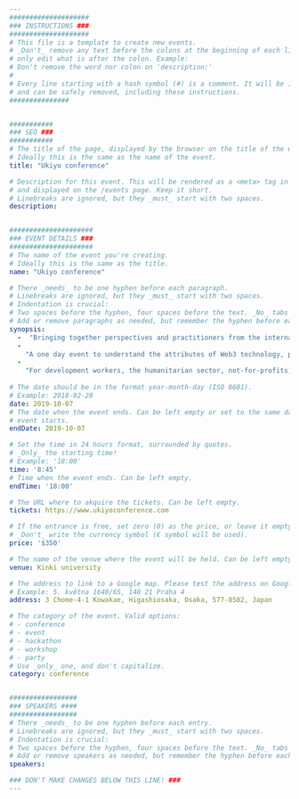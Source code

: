 ```yaml
---
####################
### INSTRUCTIONS ###
####################
# This file is a template to create new events.
# _Don't_ remove any text before the colons at the beginning of each line,
# only edit what is after the colon. Example:
# Don't remove the word nor colon on 'description:'
#
# Every line starting with a hash symbol (#) is a comment. It will be ignored
# and can be safely removed, including these instructions.
###############


###########
### SEO ###
###########
# The title of the page, displayed by the browser on the title of the window.
# Ideally this is the same as the name of the event.
title: "Ukiyo conference"

# Description for this event. This will be rendered as a <meta> tag in the HTML,
# and displayed on the /events page. Keep it short.
# Linebreaks are ignored, but they _must_ start with two spaces.
description: 


#####################
### EVENT DETAILS ###
#####################
# The name of the event you're creating.
# Ideally this is the same as the title.
name: "Ukiyo conference"

# There _needs_ to be one hyphen before each paragraph.
# Linebreaks are ignored, but they _must_ start with two spaces.
# Indentation is crucial:
# Two spaces before the hyphen, four spaces before the text. _No_ tabs allowed.
# Add or remove paragraphs as needed, but remember the hyphen before each entry.
synopsis:
  -  "Bringing together perspectives and practitioners from the international development & humanitarian sectors to Devcon and EVOLVING the blockchain for social impact narrative through meaningful workshops on use cases, data, privacy and web3, the role of civil society, and stronger feedback loops with the developer community."  
  -
    "A one day event to understand the attributes of Web3 technology, practical use cases, research presentations, and workshops that culminate at Ethereum Developers Conference (Devcon) and beyond for stronger feedback loops between end users and the developer community."
  -
    "For development workers, the humanitarian sector, not-for-profits, social science researchers, product managers and technologists. This not for profit event takes place in the lead up to Ethereum Developers Conference (Devcon) in Osaka."
    
# The date should be in the format year-month-day (ISO 8601).
# Example: 2018-02-28
date: 2019-10-07
# The date when the event ends. Can be left empty or set to the same day the
# event starts.
endDate: 2019-10-07

# Set the time in 24 hours format, surrounded by quotes.
# _Only_ the starting time!
# Example: '18:00'
time: '8:45'
# Time when the event ends. Can be left empty.
endTime: '18:00'

# The URL where to akquire the tickets. Can be left empty.
tickets: https://www.ukiyoconference.com

# If the entrance is free, set zero (0) as the price, or leave it empty.
# _Don't_ write the currency symbol (€ symbol will be used).
price: '$350'

# The name of the venue where the event will be held. Can be left empty.
venue: Kinki university

# The address to link to a Google map. Please test the address on Google Maps.
# Example: 5. května 1640/65, 140 21 Praha 4
address: 3 Chome-4-1 Kowakae, Higashiosaka, Osaka, 577-8502, Japan

# The category of the event. Valid options:
# - conference
# - event
# - hackathon
# - workshop
# - party
# Use _only_ one, and don't capitalize.
category: conference


#################
### SPEAKERS ####
#################
# There _needs_ to be one hyphen before each entry.
# Linebreaks are ignored, but they _must_ start with two spaces.
# Indentation is crucial:
# Two spaces before the hyphen, four spaces before the text. _No_ tabs allowed.
# Add or remove speakers as needed, but remember the hyphen before each entry.
speakers:

### DON'T MAKE CHANGES BELOW THIS LINE! ###
---
```

<!-- ### DON'T MAKE CHANGES BELOW THIS LINE! ### -->

<Event-Content/>
